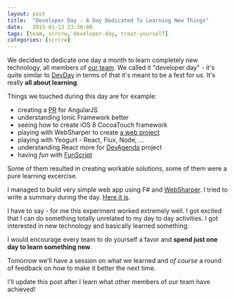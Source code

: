 ```yaml
---
layout: post
title: 	"Developer Day - A Day Dedicated To Learning New Things"
date: 	2015-01-13 23:30:00
tags: [team, scrcrw, developer-day, treat-yourself]
categories: [scrcrw]
---
```

We decided to dedicate one day a month to learn completely new technology, all members of [our team](/2014/12/21/A-recipe-for-a-happy-software-development-team/). We called it "developer day" - it's quite similar to [DevDay](http://devday.pl) in terms of that it's meant to be a fest for us. It's really **all about learning**.

Things we touched during this day are for example:

  * creating a [PR](https://github.com/angular/angular.js/pull/10733) for AngularJS
  * understanding Ionic Framework better
  * seeing how to create iOS 8 CocoaTouch framework
  * playing with WebSharper to create [a web project](https://github.com/mihcall/confSpeakers)
  * playing with Yeogurt - React, Flux, Node, ...
  * understanding React more for [DevAgenda](https://github.com/scrcrw/DevAgenda) project
  * having *fun* with [FunScript](http://funscript.info/)

Some of them resulted in creating workable solutions, some of them were a pure learning excercise.

I managed to build very simple web app using F# and [WebSharper](http://websharper.com). I tried to write a summary during the day. [Here it is](https://github.com/mihcall/confSpeakers/blob/master/SUMMARY.md).

I have to say - for me this experiment worked extremely well. I got excited that I can do something totally unrelated to my day to day activities. I got interested in new technology and basically learned something.

I would encourage every team to do yourself a favor and **spend just one day to learn something new**. 

Tomorrow we'll have a session on what we learned and *of course* a round of feedback on how to make it better the next time.

I'll update this post after I learn what other members of our team have achieved!

